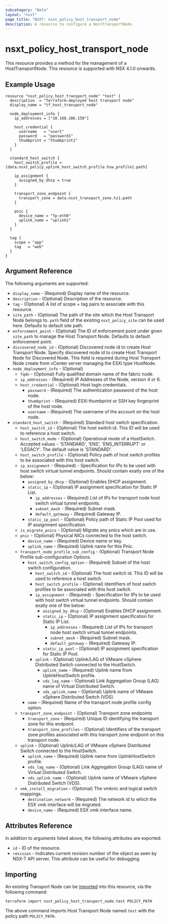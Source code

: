 ```yaml
---
subcategory: "Beta"
layout: "nsxt"
page_title: "NSXT: nsxt_policy_host_transport_node"
description: A resource to configure a HostTransportNode.
---
```


# nsxt_policy_host_transport_node

This resource provides a method for the management of a HostTransportNode.
This resource is supported with NSX 4.1.0 onwards.

## Example Usage

```hcl
resource "nsxt_policy_host_transport_node" "test" {
  description  = "Terraform-deployed host transport node"
  display_name = "tf_host_transport_node"

  node_deployment_info {
    ip_addresses = ["10.168.186.150"]

    host_credential {
      username   = "user1"
      password   = "password1"
      thumbprint = "thumbprint1"
    }
  }

  standard_host_switch {
    host_switch_profile = [data.nsxt_policy_uplink_host_switch_profile.hsw_profile1.path]

    ip_assignment {
      assigned_by_dhcp = true
    }

    transport_zone_endpoint {
      transport_zone = data.nsxt_transport_zone.tz1.path
    }

    pnic {
      device_name = "fp-eth0"
      uplink_name = "uplink1"
    }
  }

  tag {
    scope = "app"
    tag   = "web"
  }
}
```

## Argument Reference

The following arguments are supported:

* `display_name` - (Required) Display name of the resource.
* `description` - (Optional) Description of the resource.
* `tag` - (Optional) A list of scope + tag pairs to associate with this resource.
* `site_path` - (Optional) The path of the site which the Host Transport Node belongs to. `path` field of the existing `nsxt_policy_site` can be used here. Defaults to default site path.
* `enforcement_point` - (Optional) The ID of enforcement point under given `site_path` to manage the Host Transport Node. Defaults to default enforcement point.
* `discovered_node_id` - (Optional)  Discovered node id to create Host Transport Node. Specify discovered node id to create Host Transport Node for Discovered Node. This field is required during Host Transport Node create from vCenter server managing the ESXi type HostNode.
* `node_deployment_info` - (Optional)
  * `fqdn` - (Optional) Fully qualified domain name of the fabric node.
  * `ip_addresses` - (Required) IP Addresses of the Node, version 4 or 6.
  * `host_credential` - (Optional) Host login credentials.
      * `password` - (Required) The authentication password of the host node.
      * `thumbprint` - (Required) ESXi thumbprint or SSH key fingerprint of the host node.
      * `username` - (Required) The username of the account on the host node.
* `standard_host_switch` - (Required) Standard host switch specification.
  * `host_switch_id` - (Optional) The host switch id. This ID will be used to reference a host switch.
  * `host_switch_mode` - (Optional) Operational mode of a HostSwitch. Accepted values - 'STANDARD', 'ENS', 'ENS_INTERRUPT' or 'LEGACY'. The default value is 'STANDARD'.
  * `host_switch_profile` - (Optional) Policy path of host switch profiles to be associated with this host switch.
  * `ip_assignment` - (Required) - Specification for IPs to be used with host switch virtual tunnel endpoints. Should contain exatly one of the below:
      * `assigned_by_dhcp` - (Optional) Enables DHCP assignment.
      * `static_ip` - (Optional) IP assignment specification for Static IP List.
          * `ip_addresses` - (Required) List of IPs for transport node host switch virtual tunnel endpoints.
          * `subnet_mask` - (Required) Subnet mask.
          * `default_gateway` - (Required) Gateway IP.
      * `static_ip_pool` - (Optional) Policy path of Static IP Pool used for IP assignment specification.
  * `is_migrate_pnics` - (Optional) Migrate any pnics which are in use.
  * `pnic` - (Optional) Physical NICs connected to the host switch.
      * `device_name` - (Required) Device name or key.
      * `uplink_name` - (Required) Uplink name for this Pnic.
  * `transport_node_profile_sub_config` - (Optional) Transport Node Profile sub-configuration Options.
      * `host_switch_config_option` - (Required) Subset of the host switch configuration.
          * `host_switch_id` - (Optional) The host switch id. This ID will be used to reference a host switch.
          * `host_switch_profile` - (Optional) Identifiers of host switch profiles to be associated with this host switch.
          * `ip_assignment` - (Required) - Specification for IPs to be used with host switch virtual tunnel endpoints. Should contain exatly one of the below:
              * `assigned_by_dhcp` - (Optional) Enables DHCP assignment.
              * `static_ip` - (Optional) IP assignment specification for Static IP List.
                  * `ip_addresses` - (Required) List of IPs for transport node host switch virtual tunnel endpoints.
                  * `subnet_mask` - (Required) Subnet mask.
                  * `default_gateway` - (Required) Gateway IP.
              * `static_ip_pool` - (Optional) IP assignment specification for Static IP Pool.
          * `uplink` - (Optional) Uplink/LAG of VMware vSphere Distributed Switch connected to the HostSwitch.
              * `uplink_name` - (Required) Uplink name from UplinkHostSwitch profile.
              * `vds_lag_name` - (Optional) Link Aggregation Group (LAG) name of Virtual Distributed Switch.
              * `vds_uplink_name` - (Optional) Uplink name of VMware vSphere Distributed Switch (VDS).
      * `name` - (Required) Name of the transport node profile config option.
  * `transport_zone_endpoint` - (Optional) Transport zone endpoints
      * `transport_zone` - (Required) Unique ID identifying the transport zone for this endpoint.
      * `transport_zone_profiles` - (Optional) Identifiers of the transport zone profiles associated with this transport zone endpoint on this transport node.
  * `uplink` - (Optional) Uplink/LAG of VMware vSphere Distributed Switch connected to the HostSwitch.
      * `uplink_name` - (Required) Uplink name from UplinkHostSwitch profile.
      * `vds_lag_name` - (Optional) Link Aggregation Group (LAG) name of Virtual Distributed Switch.
      * `vds_uplink_name` - (Optional) Uplink name of VMware vSphere Distributed Switch (VDS).
  * `vmk_install_migration` - (Optional) The vmknic and logical switch mappings.
      * `destination_network` - (Required) The network id to which the ESX vmk interface will be migrated.
      * `device_name` - (Required) ESX vmk interface name.

## Attributes Reference

In addition to arguments listed above, the following attributes are exported:

* `id` - ID of the resource.
* `revision` - Indicates current revision number of the object as seen by NSX-T API server. This attribute can be useful for debugging.

## Importing

An existing Transport Node can be [imported][docs-import] into this resource, via the following command:

[docs-import]: https://www.terraform.io/cli/import

```
terraform import nsxt_policy_host_transport_node.test POLICY_PATH
```
The above command imports Host Transport Node named `test` with the policy path `POLICY_PATH`.
